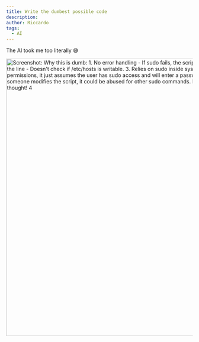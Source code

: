 ```yaml
---
title: Write the dumbest possible code
description:
author: Riccardo
tags:
  - AI
---
```


The AI took me too literally 😅

<img width="750" alt="Screenshot: Why this is dumb: 1. No error handling - If sudo fails, the script just continues. 2. Blindly appends the line - Doesn't check if /etc/hosts is writable. 3. Relies on sudo inside system - Instead of checking permissions, it just assumes the user has sudo access and will enter a password. 4. Potential security issue - If someone modifies the script, it could be abused for other sudo commands. It gets the job done with minimal thought! 4" src="https://github.com/user-attachments/assets/d89b6fce-3e6e-449b-9724-755f5c3e14a7" />
